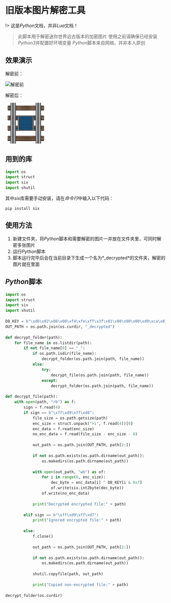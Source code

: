 <script src="//cdn.jsdelivr.net/npm/prismjs/components/prism-python.min.js"></script>

# 旧版本图片解密工具

!> 这是*Python*文档，并非*Lua*文档！

> 此脚本用于解密迷你世界远古版本的加密图片
> 使用之前请确保已经安装*Python3*并配置好环境变量
> *Python*脚本来自网络，并非本人原创

## 效果演示

解密前：

![解密前](/docs/docs/development/script/images/rail_detector.png)

解密后：

![解密后](/docs/docs/development/script/images/rail_detector_decrypted.png)

## 用到的库

```python
import os
import struct
import six
import shutil
```

其中*six*库需要手动安装，请在*命令行*中输入以下代码：

```
pip install six
```

## 使用方法

1. 新建文件夹，将*Python*脚本和需要解密的图片一并放在文件夹里，可同时解密多张图片
2. 运行*Python*脚本
3. 脚本运行完毕后会在当前目录下生成一个名为*_decrypted*的文件夹，解密的图片就在里面

## *Python*脚本

```python
import os
import struct
import six
import shutil

D8_KEY = b"\xd6\x02\x08\x00\xf4\xfe\xff\x3f\x01\x00\x00\x00\xd0\xca\x01\x00"
OUT_PATH = os.path.join(os.curdir, "_decrypted")

def decrypt_folder(path):
    for file_name in os.listdir(path):
        if not file_name[0] == "_":
            if os.path.isdir(file_name):
                decrypt_folder(os.path.join(path, file_name))
            else:
                try:
                    decrypt_file(os.path.join(path, file_name))
                except:
                    decrypt_folder(os.path.join(path, file_name))

def decrypt_file(path):
    with open(path, "rb") as f:
        sign = f.read(4)
        if sign == b"\xff\xd9\xff\xd8":
            file_size = os.path.getsize(path)
            enc_size = struct.unpack(">i", f.read(4))[0]
            enc_data = f.read(enc_size)
            no_enc_data = f.read(file_size - enc_size - 8)

            out_path = os.path.join(OUT_PATH, path[2:])

            if not os.path.exists(os.path.dirname(out_path)):
                os.makedirs(os.path.dirname(out_path))

            with open(out_path, "wb") as of:
                for i in range(0, enc_size):
                    dec_byte = enc_data[i] ^ D8_KEY[i & 0xf]
                    of.write(six.int2byte(dec_byte))
                of.write(no_enc_data)

            print("Decrypted encrypted file:" + path)

        elif sign == b"\xff\xd9\xff\xd7":
            print("Ignored encrypted file:" + path)

        else:
            f.close()

            out_path = os.path.join(OUT_PATH, path[2:])

            if not os.path.exists(os.path.dirname(out_path)):
                os.makedirs(os.path.dirname(out_path))

            shutil.copyfile(path, out_path)

            print("Copied non-encrypted file:" + path)

decrypt_folder(os.curdir)
```